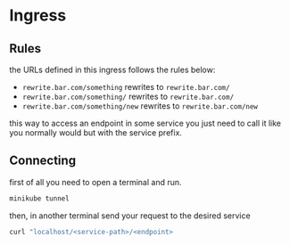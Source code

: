 # Ingress

## Rules

the URLs defined in this ingress follows the rules below:

- `rewrite.bar.com/something` rewrites to `rewrite.bar.com/`
- `rewrite.bar.com/something/` rewrites to `rewrite.bar.com/`
- `rewrite.bar.com/something/new` rewrites to `rewrite.bar.com/new`

this way to access an endpoint in some service you just need to call it like you normally would but with the service prefix.

## Connecting

first of all you need to open a terminal and run.

```bash
minikube tunnel
```

then, in another terminal send your request to the desired service

```bash
curl "localhost/<service-path>/<endpoint>

```